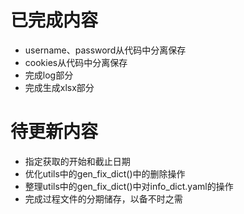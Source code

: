 # 已完成内容
- username、password从代码中分离保存
- cookies从代码中分离保存
- 完成log部分
- 完成生成xlsx部分
# 待更新内容
- 指定获取的开始和截止日期
- 优化utils中的gen_fix_dict()中的删除操作
- 整理utils中的gen_fix_dict()中对info_dict.yaml的操作
- 完成过程文件的分期储存，以备不时之需